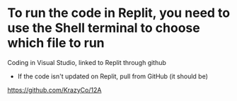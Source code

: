 # To run the code in Replit, you need to use the Shell terminal to choose which file to run

Coding in Visual Studio, linked to Replit through github

- If the code isn't updated on Replit, pull from GitHub (it should be)

https://github.com/KrazyCo/12A